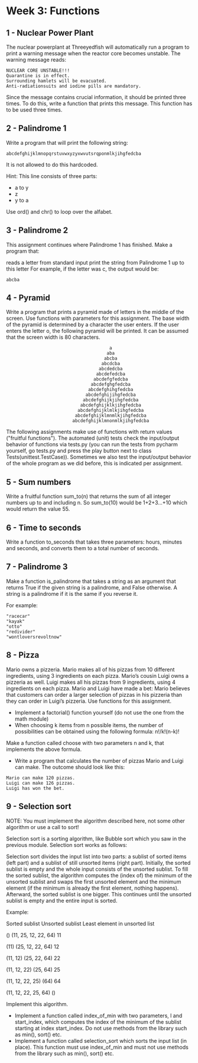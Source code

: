 # Week 3: Functions

## 1 - Nuclear Power Plant 
The nuclear powerplant at Threeyedfish will automatically run a program to print a warning message when the reactor core becomes unstable. The warning message reads:
```
NUCLEAR CORE UNSTABLE!!! 
Quarantine is in effect. 
Surrounding hamlets will be evacuated. 
Anti-radiationsuits and iodine pills are mandatory.
```

Since the message contains crucial information, it should be printed three times. To do this, write a function that prints this message. This function has to be used three times.

## 2 - Palindrome 1
Write a program that will print the following string:
```
abcdefghijklmnopqrstuvwxyzyxwvutsrqponmlkjihgfedcba
```

It is not allowed to do this hardcoded.

Hint: This line consists of three parts:

- a to y
- z
- y to a

Use ord() and chr() to loop over the alfabet.

## 3 - Palindrome 2
This assignment continues where Palindrome 1 has finished. Make a program that:

reads a letter from standard input
print the string from Palindrome 1 up to this letter
For example, if the letter was c, the output would be:
```
abcba
```

## 4 - Pyramid
Write a program that prints a pyramid made of letters in the middle of the screen. Use functions with parameters for this assignment. The base width of the pyramid is determined by a character the user enters. If the user enters the letter o, the following pyramid will be printed. It can be assumed that the screen width is 80 characters.
```
                                       a                                        
                                      aba                                       
                                     abcba                                      
                                    abcdcba                                     
                                   abcdedcba                                    
                                  abcdefedcba                                   
                                 abcdefgfedcba                                  
                                abcdefghgfedcba                                 
                               abcdefghihgfedcba                                
                              abcdefghijihgfedcba                               
                             abcdefghijkjihgfedcba                              
                            abcdefghijklkjihgfedcba                             
                           abcdefghijklmlkjihgfedcba                            
                          abcdefghijklmnmlkjihgfedcba                           
                         abcdefghijklmnonmlkjihgfedcba
```

The following assignments make use of functions with return values ("fruitful functions"). The automated (unit) tests check the input/output behavior of functions via tests.py (you can run the tests from pycharm yourself, go tests.py and press the play button next to class Tests(unittest.TestCase)). Sometimes we also test the input/output behavior of the whole program as we did before, this is indicated per assignment.

## 5 - Sum numbers
Write a fruitful function sum_to(n) that returns the sum of all integer numbers up to and including n. So sum_to(10) would be 1+2+3...+10 which would return the value 55.

## 6 - Time to seconds 
Write a function to_seconds that takes three parameters: hours, minutes and seconds, and converts them to a total number of seconds.

## 7 - Palindrome 3
Make a function is_palindrome that takes a string as an argument that returns True if the given string is a palindrome, and False otherwise. A string is a palindrome if it is the same if you reverse it.

For example:
```
"racecar"
"kayak"
"otto"
"redivider"
"wontloversrevoltnow"
```

## 8 - Pizza

Mario owns a pizzeria. Mario makes all of his pizzas from 10 different ingredients, using 3 ingredients on each pizza. Mario’s cousin Luigi owns a pizzeria as well. Luigi makes all his pizzas from 9 ingredients, using 4 ingredients on each pizza. Mario and Luigi have made a bet: Mario believes that customers can order a larger selection of pizzas in his pizzeria than they can order in Luigi’s pizzeria. Use functions for this assignment.

- Implement a factorial() function yourself (do not use the one from the math module)
- When choosing k items from n possible items, the number of possibilities can be obtained using the following formula: n!/k!(n-k)!

Make a function called choose with two parameters n and k, that implements the above formula.

- Write a program that calculates the number of pizzas Mario and Luigi can make. The outcome should look like this:
```
Mario can make 120 pizzas.
Luigi can make 126 pizzas. 
Luigi has won the bet.
```

## 9 - Selection sort

NOTE: You must implement the algorithm described here, not some other algorithm or use a call to sort!

Selection sort is a sorting algorithm, like Bubble sort which you saw in the previous module. Selection sort works as follows:

Selection sort divides the input list into two parts: a sublist of sorted items (left part) and a sublist of still unsorted items (right part). Initially, the sorted sublist is empty and the whole input consists of the unsorted sublist. To fill the sorted sublist, the algorithm computes the (index of) the minimum of the unsorted sublist and swaps the first unsorted element and the minimum element (if the minimum is already the first element, nothing happens). Afterward, the sorted sublist is one bigger. This continues until the unsorted sublist is empty and the entire input is sorted.

Example:

Sorted sublist  Unsorted sublist  Least element in unsorted list

()  (11, 25, 12, 22, 64)  11

(11)  (25, 12, 22, 64)  12

(11, 12)  (25, 22, 64)  22

(11, 12, 22)  (25, 64)  25

(11, 12, 22, 25)  (64)  64

(11, 12, 22, 25, 64)  ()	

Implement this algorithm. 

- Implement a function called index_of_min with two parameters, l and start_index, which computes the index of the minimum of the sublist starting at index start_index. Do not use methods from the library such as min(), sort() etc. 
- Implement a function called selection_sort which sorts the input list (in place). This function must use index_of_min and must not use methods from the library such as min(), sort() etc. 






